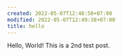 ```yaml
---
created: 2022-05-07T12:48:50+07:00
modified: 2022-05-07T12:49:38+07:00
title: hello
---
```


Hello, World! This is a 2nd test post.
